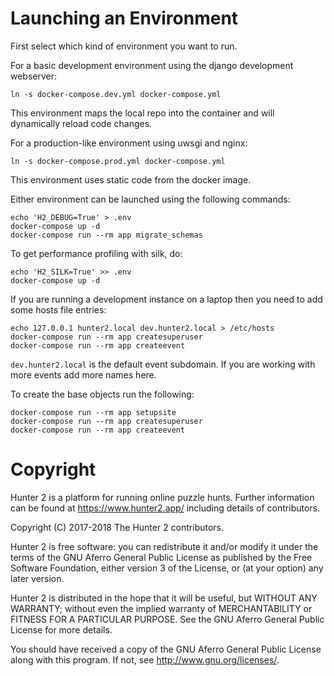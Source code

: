 Launching an Environment
========================

First select which kind of environment you want to run.

For a basic development environment using the django development webserver:
```shell
ln -s docker-compose.dev.yml docker-compose.yml
```
This environment maps the local repo into the container and will dynamically reload code changes.

For a production-like environment using uwsgi and nginx:
```shell
ln -s docker-compose.prod.yml docker-compose.yml
```
This environment uses static code from the docker image.

Either environment can be launched using the following commands:
```shell
echo 'H2_DEBUG=True' > .env
docker-compose up -d
docker-compose run --rm app migrate_schemas
```

To get performance profiling with silk, do:
```shell
echo 'H2_SILK=True' >> .env
docker-compose up -d
```

If you are running a development instance on a laptop then you need to add some hosts file entries:
```
echo 127.0.0.1 hunter2.local dev.hunter2.local > /etc/hosts
docker-compose run --rm app createsuperuser
docker-compose run --rm app createevent
```
`dev.hunter2.local` is the default event subdomain. If you are working with more events add more names here.

To create the base objects run the following:
```
docker-compose run --rm app setupsite
docker-compose run --rm app createsuperuser
docker-compose run --rm app createevent
```

Copyright
=======
Hunter 2 is a platform for running online puzzle hunts. Further information can be found at https://www.hunter2.app/ including details of contributors.

Copyright (C) 2017-2018  The Hunter 2 contributors.

Hunter 2 is free software: you can redistribute it and/or modify it under the terms of the GNU Aferro General Public License as published by the Free Software Foundation, either version 3 of the License, or (at your option) any later version.

Hunter 2 is distributed in the hope that it will be useful, but WITHOUT ANY WARRANTY; without even the implied warranty of MERCHANTABILITY or FITNESS FOR A PARTICULAR PURPOSE. See the GNU Aferro General Public License for more details.

You should have received a copy of the GNU Aferro General Public License along with this program. If not, see <http://www.gnu.org/licenses/>.

